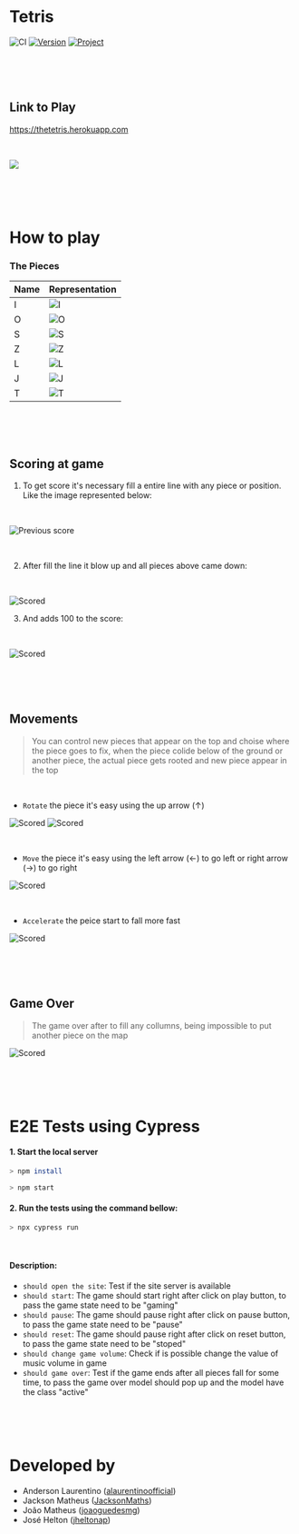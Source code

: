 # Tetris
![CI](https://github.com/alaurentinoofficial/tetris/workflows/CI/badge.svg)
[![Version](https://img.shields.io/badge/Version-1.4-blue.svg)]()
[![Project](https://img.shields.io/badge/Medium-Link-dgreen.svg)](https://medium.com/@alaurentinoofficial/tetris-utilizando-canvas-e-javascript-43a082556ba5
)

<br>
<br>
<br>

## Link to Play

https://thetetris.herokuapp.com

<br>

![](./assets/game.png)

<br>
<br>
<br>

# How to play

### The Pieces

| Name | Representation         |
|------|------------------------|
| I    | ![I](./assets/I.png)   |
| O    | ![O](./assets/O.png)   |
| S    | ![S](./assets/S.png)   |
| Z    | ![Z](./assets/Z.png)   |
| L    | ![L](./assets/L.png)   |
| J    | ![J](./assets/J.png)   |
| T    | ![T](./assets/T.png)   |

<br>
<br>
<br>

## Scoring at game

1. To get score it's necessary fill a entire line with any piece or position.
Like the image represented below:

<br>

![Previous score](./assets/score1.png)

<br>

2. After fill the line it blow up and all pieces above came down:

<br>

![Scored](./assets/score2.png)

3. And adds 100 to the score:

<br>

![Scored](./assets/scored.png)

<br>
<br>
<br>

## Movements

> You can control new pieces that appear on the top and choise where the piece goes to fix, when the piece colide below of the ground or another piece, the actual piece gets rooted and new piece appear in the top 

<br>

- `Rotate`  the piece it's easy using the up arrow (↑)

![Scored](./assets/rot1.png)
![Scored](./assets/rot2.png)

<br>

- `Move`  the piece it's easy using the left arrow (←) to go left or right arrow (→) to go right

![Scored](./assets/move.png)

<br>

- `Accelerate` the peice start to fall more fast 

![Scored](./assets/down.png)

<br>
<br>
<br>

## Game Over

> The game over after to fill any collumns, being impossible to put another piece on the map

![Scored](./assets/gameover.png)

<br>
<br>
<br>

# E2E Tests using Cypress

#### 1. Start the local server
```sh
> npm install

> npm start
```

#### 2. Run the tests using the command bellow:
```sh
> npx cypress run
```

<br>

#### Description:

- `should open the site`: Test if the site server is available
- `should start`: The game should start right after click on play button, to pass the game state need to be "gaming"
- `should pause`: The game should pause right after click on pause button, to pass the game state need to be "pause"
- `should reset`: The game should pause right after click on reset button, to pass the game state need to be "stoped"
- `should change game volume`: Check if is possible change the value of music volume in game
- `should game over`: Test if the game ends after all pieces fall for some time, to pass the game over model should pop up and the model have the class "active"

<br>
<br>
<br>

# Developed by
* Anderson Laurentino ([alaurentinoofficial](https://github.com/alaurentinoofficial))
* Jackson Matheus ([JacksonMaths](https://github.com/JacksonMaths))
* João Matheus ([joaoguedesmg](https://github.com/joaoguedesmg))
* José Helton ([jheltonap](https://github.com/jheltonap))
